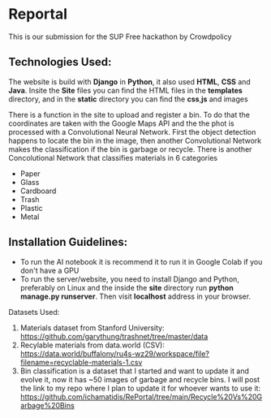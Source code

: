 # Reportal
This is our submission for the SUP Free hackathon by Crowdpolicy

## Technologies Used:
The website is build with **Django** in **Python**, it also used **HTML**, **CSS** and **Java**.
Insite the **Site** files you can find the HTML files in the **templates** directory, and in the **static** directory you can find the **css**,**js** and images

There is a function in the site to upload and register a bin. To do that the coordinates are taken with the Google Maps API and the the phot is processed with a Convolutional Neural Network. First the object detection happens to locate the bin in the image, then another Convolutional Network makes the classification if the bin is garbage or recycle.
There is another Concolutional Network that classifies materials in 6 categories
* Paper
* Glass
* Cardboard
* Trash
* Plastic
* Metal


## Installation Guidelines:
* To run the AI notebook it is recommend it to run it in Google Colab if you don't have a GPU
* To run the server/website, you need to install Django and Python, preferably on Linux and the inside the **site** directory run **python manage.py runserver**.
Then visit **localhost** address in your browser.

Datasets Used:
1) Materials dataset from Stanford University: https://github.com/garythung/trashnet/tree/master/data
2) Recylable materials from data.world (CSV): https://data.world/buffalony/ru4s-wz29/workspace/file?filename=recyclable-materials-1.csv
3) Bin classification is a dataset that I started and want to update it and evolve it, now it has ~50 images of garbage and recycle bins. I will post the link to my repo where I plan to update it for whoever wants to use it: https://github.com/ichamatidis/RePortal/tree/main/Recycle%20Vs%20Garbage%20Bins
